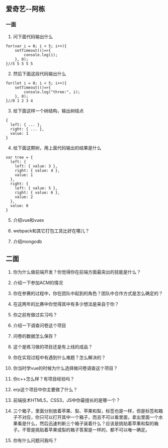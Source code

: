 ## 爱奇艺--阿栋
### 一面
1. 问下面代码输出什么
```
for(var i = 0; i < 5; i++){
    setTimeout(()=>{
        console.log(i);
    }, 0);
}//5 5 5 5 5
```
2. 然后下面这段代码输出什么
```
for(let i = 0; i < 5; i++){
    setTimeout(()=>{
        console.log("three:", i);
    }, 0);
}//0 1 2 3 4
```
3. 给下面这样一个树结构，输出树结点
```
{
  left: { ... },
  right: { ... },
  value: 1
}
```
4. 给下面这颗树，用上面代码输出的结果是什么
```
var tree = {
  left: {
    left: { value: 3 },
    right: { value: 4 },
    value: 1
  },
  right: {
    left: { value: 5 },
    right: { value: 6 },
    value: 2
  },
  value: 0
}
```
5. 介绍vue和vuex

6. webpack和其它打包工具比好在哪儿？

7. 介绍mongodb

## 二面
1. 你为什么做前端开发？你觉得你在前端方面最突出的技能是什么？

2. 介绍一下参加ACM的情况

3. 你在参赛的过程中，你在团队中起到的角色？团队中合作方式是怎么确定的？

4. 在这两年的比赛中你觉得其中有多少想法是来自于你？

5. 你之前有做过实习吗？

6. 介绍一下调查问卷这个项目

7. 问卷的数据怎么保存？

8. 这个是练习做的项目还是有上线的成品？

9. 你在实现过程中有遇到什么难题？怎么解决的？

10. 你当时学vue的时候为什么选择做问卷调查这个项目？

11. 你c++怎么样？有项目经验吗？

12. erp这个项目中你主要做了什么？

13. 前端技术HTML5，CSS3，JS中你最擅长的是哪一个？

14. 三个箱子，里面分别放着苹果、梨、苹果和梨，标签也是一样，但是标签和箱子不对应，你只可以打开其中一个箱子，而且不可以看里面，拿出里面一个水果看是什么，然后迅速判断三个箱子装着什么？应该是挑贴着苹果和梨的箱子。不管是挑贴着苹果或梨的箱子答案是一样的，都不可以唯一确定。

15. 你有什么问题问我吗？
